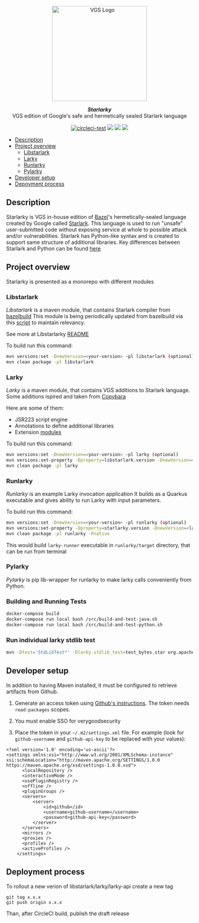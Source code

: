 <p align="center"><a href="https://www.verygoodsecurity.com/"><img src="https://avatars.githubusercontent.com/u/17788525" width="256" alt="VGS Logo"></a></p>
<p align="center"><b><i>Starlarky</i></b><br/>VGS edition of Google's safe and hermetically sealed Starlark language</p>
<p align="center">
<a href="https://circleci.com/gh/verygoodsecurity/starlarky/tree/master"><img src="https://circleci.com/gh/verygoodsecurity/starlarky/tree/master.svg?style=svg" alt="circleci-test"></a>
<a href="https://github.com/verygoodsecurity/starlarky/releases"><img src="https://img.shields.io/github/v/release/verygoodsecurity/starlarky"/></a>
<a href="https://pypi.org/project/pylarky/"><img src="https://img.shields.io/pypi/v/pylarky"/></a>
<a href="https://github.com/verygoodsecurity/starlarky/blob/master/LICENSE"><img src="https://img.shields.io/github/license/verygoodsecurity/starlarky"/></a>


<!-- toc -->
* [Description](#description)
* [Project overview](#project-overview)
    * [Libstarlark](#libstarlark)
    * [Larky](#larky)
    * [Runlarky](#runlarky)
    * [Pylarky](#pylarky)
* [Developer setup](#developer-setup)
* [Depoyment process](#deployment-process)
<!-- tocstop -->

## Description
Starlarky is VGS in-house edition of [Bazel](https://bazel.build/)'s hermetically-sealed language created by Google called [Starlark](https://github.com/bazelbuild/starlark).
This language is used to run "unsafe" user-submitted code without exposing service at whole to possible attack and/or vulnerabilities.
Starlark has Python-like syntax and is created to support same structure of additional libraries. 
Key differences between Starlark and Python can be found [here](https://docs.bazel.build/versions/master/skylark/language.html#differences-with-python)


## Project overview

Starlarky is presented as a monorepo with different modules

### Libstarlark

_Libstarlark_ is a maven module, that contains Starlark compiler from [bazelbuild](https://github.com/bazelbuild/bazel/tree/master/src/main/java/net/starlark/java)
This module is being periodically updated from bazelbuild via this [script](https://github.com/verygoodsecurity/starlarky/blob/master/bin/update-starlark.py)
to maintain relevancy.

See more at Libstarlarky [README](https://github.com/verygoodsecurity/starlarky/blob/master/libstarlark/README.md)

To build run this command:
```bash
mvn versions:set -DnewVersion=<your-version> -pl libstarlark (optional)
mvn clean package -pl libstarlark
```

### Larky

_Larky_ is a maven module, that contains VGS additions to Starlark language.
Some additions ispired and taken from [Copybara](https://github.com/google/copybara/)

Here are some of them:
- JSR223 script engine
- Annotations to define additional libraries
- Extension [modules](https://github.com/verygoodsecurity/starlarky/blob/master/larky/src/main/java/com/verygood/security/larky/modules/README.md)

To build run this command:
```bash
mvn versions:set -DnewVersion=<your-version> -pl larky (optional)
mvn versions:set-property -Dproperty=libstarlark.version -DnewVersion=<larky-version> -pl larky
mvn clean package -pl larky
```

### Runlarky

_Runlarky_ is an example Larky invocation application
It builds as a Quarkus executable and gives ability to run Larky with input parameters.

To build run this command:
```bash
mvn versions:set -DnewVersion=<your-version> -pl runlarky (optional)
mvn versions:set-property -Dproperty=starlarky.version -DnewVersion=<larky-version> -pl runlarky
mvn clean package -pl runlarky -Pnative
```

This would build `larky-runner` executable in `runlarky/target` directory, that can be run from terminal

### Pylarky

_Pylarky_ is pip lib-wrapper for runlarky to make larky calls conveniently from Python.

### Building and Running Tests

```bash
docker-compose build
docker-compose run local bash /src/build-and-test-java.sh
docker-compose run local bash /src/build-and-test-python.sh
```

### Run individual larky stdlib test

```bash
mvn -Dtest='StdLibTest*' -Dlarky.stdlib_test=test_bytes.star org.apache.maven.plugins:maven-surefire-plugin:3.0.0-M5:test -pl larky
```

## Developer setup

In addition to having Maven installed, it must be configured to retrieve artifacts from Github.
1) Generate an access token using [Github's instructions](https://docs.github.com/en/github/authenticating-to-github/creating-a-personal-access-token).  The token needs `read:packages` scopes.
2) You must enable SSO for verygoodsecurity

3) Place the token in your `~/.m2/settings.xml` file.  For example (look for `github-username` and `github-api-key` to be replaced with your values):
```
<?xml version='1.0' encoding='us-ascii'?>
<settings xmlns:xsi="http://www.w3.org/2001/XMLSchema-instance" xsi:schemaLocation="http://maven.apache.org/SETTINGS/1.0.0                           https://maven.apache.org/xsd/settings-1.0.0.xsd">
      <localRepository />
      <interactiveMode />
      <usePluginRegistry />
      <offline />
      <pluginGroups />
      <servers>
          <server>
              <id>github</id>
              <username>github-username</username>
              <password>github-api-key</password>
          </server>
      </servers>
      <mirrors />
      <proxies />
      <profiles />
      <activeProfiles />
    </settings>
```

## Deployment process

To rollout a new verion of libstarlark/larky/larky-api create a new tag
```
git tag x.x.x
git push origin x.x.x
```
Than, after CircleCI build, publish the draft release
